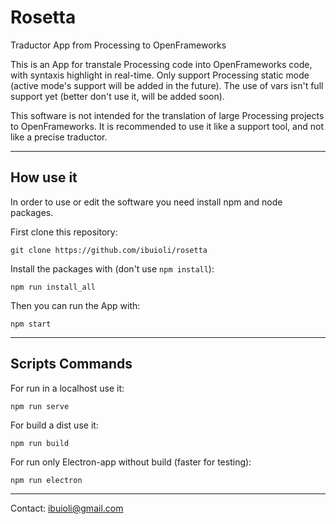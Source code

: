 # Rosetta
Traductor App from Processing to OpenFrameworks

This is an App for transtale Processing code into OpenFrameworks code, with syntaxis highlight in real-time. Only support Processing static mode (active mode's support will be added in the future). The use of vars isn't full support yet (better don't use it, will be added soon).

This software is not intended for the translation of large Processing projects to OpenFrameworks. It is recommended to use it like a support tool, and not like a precise traductor.

---

## How use it

In order to use or edit the software you need install npm and node packages. 

First clone this repository:

```
git clone https://github.com/ibuioli/rosetta
```

Install the packages with (don't use ```npm install```):

```
npm run install_all
```

Then you can run the App with:

```
npm start
```

---

## Scripts Commands

For run in a localhost use it:

```
npm run serve
```

For build a dist use it:

```
npm run build
```

For run only Electron-app without build (faster for testing):

```
npm run electron
```

---
Contact: ibuioli@gmail.com
